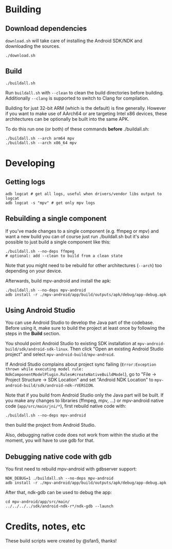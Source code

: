 # Building

## Download dependencies

`download.sh` will take care of installing the Android SDK/NDK and downloading the sources.

```
./download.sh
```

## Build

```
./buildall.sh
```

Run `buildall.sh` with `--clean` to clean the build directories before building.
Additionally `--clang` is supported to switch to Clang for compilation.

Building for just 32-bit ARM (which is the default) is fine generally.
However if you want to make use of AArch64 or are targeting Intel x86 devices,
these architectures can be optionally be built into the same APK.

To do this run one (or both) of these commands **before** ./buildall.sh:
```
./buildall.sh --arch arm64 mpv
./buildall.sh --arch x86_64 mpv
```

# Developing

## Getting logs

```
adb logcat # get all logs, useful when drivers/vendor libs output to logcat
adb logcat -s "mpv" # get only mpv logs
```

## Rebuilding a single component

If you've made changes to a single component (e.g. ffmpeg or mpv) and want a new build you can of course just run ./buildall.sh but it's also possible to just build a single component like this:

```
./buildall.sh --no-deps ffmpeg
# optional: add --clean to build from a clean state
```

Note that you might need to be rebuild for other architectures (`--arch`) too depending on your device.

Afterwards, build mpv-android and install the apk:

```
./buildall.sh --no-deps mpv-android
adb install -r ./mpv-android/app/build/outputs/apk/debug/app-debug.apk
```

## Using Android Studio

You can use Android Studio to develop the Java part of the codebase. Before using it, make sure to build the project at least once by following the steps in the **Build** section.

You should point Android Studio to existing SDK installation at `mpv-android-build/sdk/android-sdk-linux`. Then click "Open an existing Android Studio project" and select `mpv-android-build/mpv-android`.

If Android Studio complains about project sync failing (`Error:Exception thrown while executing model rule: NdkComponentModelPlugin.Rules#createNativeBuildModel`), go to "File -> Project Structure -> SDK Location" and set "Android NDK Location" to `mpv-android-build/sdk/android-ndk-rVERSION`.

Note that if you build from Android Studio only the Java part will be built. If you make any changes to libraries (ffmpeg, mpv, ...) or mpv-android native code (`app/src/main/jni/*`), first rebuild native code with:

```
./buildall.sh --no-deps mpv-android
```

then build the project from Android Studio.

Also, debugging native code does not work from within the studio at the moment, you will have to use gdb for that.

## Debugging native code with gdb

You first need to rebuild mpv-android with gdbserver support:

```
NDK_DEBUG=1 ./buildall.sh --no-deps mpv-android
adb install -r ./mpv-android/app/build/outputs/apk/debug/app-debug.apk
```

After that, ndk-gdb can be used to debug the app:

```
cd mpv-android/app/src/main/
../../../../sdk/android-ndk-r*/ndk-gdb --launch
```

# Credits, notes, etc

These build scripts were created by @sfan5, thanks!

